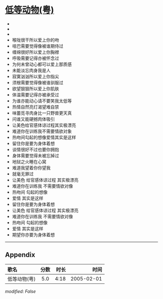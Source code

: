 # [低等动物(粤)](https://music.163.com/song?id=66348)

* 
* 
* 
* 喉咙很干所以爱上你的吻
* 咀巴需要觉得像被谁期侍过
* 缠绵很好所以爱上你胸襟
* 呼吸需要记得亦被怀念过
* 为何未曾动心都可以爱上那质感
* 未能淡忘肉身我是人
* 寂寞汹汹所以爱上你指尖
* 须根需要觉得像被谁驯服过
* 欲望狠狠所以爱上你肌肤
* 体温需要记得亦被承受过
* 为谁亦能动心请不要笑我太低等
* 热情自然亮灯渴望难自禁
* 味蕾觅寻肉身比一只野兽更天真
* 问谁又能硬撼肉体吸引
* 让美色给官感体谅过程其实极漂亮
* 难道你在训练我不需要情欲对象
* 热吻间勾起的想像爱情其实是这样
* 留住你是要为身体着想
* 谈情很好不过也要你拥抱
* 身体需要觉得未被忘掉过
* 地狱之火睡在心窝
* 难道我望着你你望我
* 就毫无罪过
* 让美色 给官感体谅过程 其实极漂亮
* 难道你在训练我 不需要情欲对像
* 热吻间 勾起的想像
* 爱情 其实是这样
* 留住你是要为身体着想
* 让美色 给官感体谅过程 其实极漂亮
* 难道你在训练我 不需要情欲对像
* 热吻间 勾起的想像
* 爱情 其实是这样
* 期望你亦要为身体着想


---

## Appendix

|歌名|分数|时长|时间|
|:---|:---:|---:|---:|
|低等动物(粤)|5.0|4:18|2005-02-01

*modified: False*